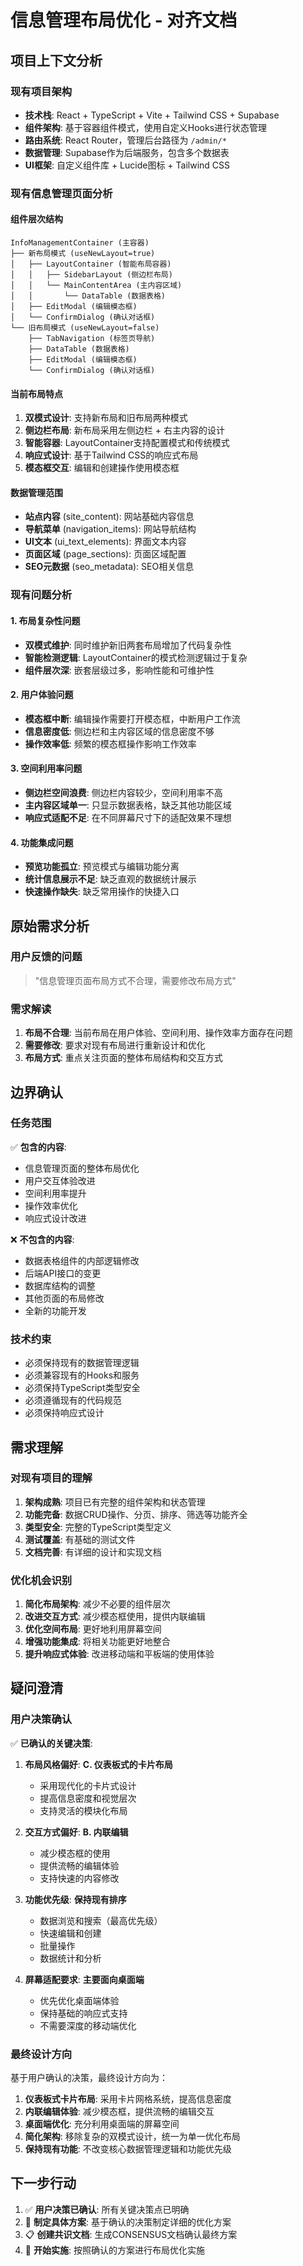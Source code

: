 # 信息管理布局优化 - 对齐文档

## 项目上下文分析

### 现有项目架构
- **技术栈**: React + TypeScript + Vite + Tailwind CSS + Supabase
- **组件架构**: 基于容器组件模式，使用自定义Hooks进行状态管理
- **路由系统**: React Router，管理后台路径为 `/admin/*`
- **数据管理**: Supabase作为后端服务，包含多个数据表
- **UI框架**: 自定义组件库 + Lucide图标 + Tailwind CSS

### 现有信息管理页面分析

#### 组件层次结构
```
InfoManagementContainer (主容器)
├── 新布局模式 (useNewLayout=true)
│   ├── LayoutContainer (智能布局容器)
│   │   ├── SidebarLayout (侧边栏布局)
│   │   └── MainContentArea (主内容区域)
│   │       └── DataTable (数据表格)
│   ├── EditModal (编辑模态框)
│   └── ConfirmDialog (确认对话框)
└── 旧布局模式 (useNewLayout=false)
    ├── TabNavigation (标签页导航)
    ├── DataTable (数据表格)
    ├── EditModal (编辑模态框)
    └── ConfirmDialog (确认对话框)
```

#### 当前布局特点
1. **双模式设计**: 支持新布局和旧布局两种模式
2. **侧边栏布局**: 新布局采用左侧边栏 + 右主内容的设计
3. **智能容器**: LayoutContainer支持配置模式和传统模式
4. **响应式设计**: 基于Tailwind CSS的响应式布局
5. **模态框交互**: 编辑和创建操作使用模态框

#### 数据管理范围
- **站点内容** (site_content): 网站基础内容信息
- **导航菜单** (navigation_items): 网站导航结构
- **UI文本** (ui_text_elements): 界面文本内容
- **页面区域** (page_sections): 页面区域配置
- **SEO元数据** (seo_metadata): SEO相关信息

### 现有问题分析

#### 1. 布局复杂性问题
- **双模式维护**: 同时维护新旧两套布局增加了代码复杂性
- **智能检测逻辑**: LayoutContainer的模式检测逻辑过于复杂
- **组件层次深**: 嵌套层级过多，影响性能和可维护性

#### 2. 用户体验问题
- **模态框中断**: 编辑操作需要打开模态框，中断用户工作流
- **信息密度低**: 侧边栏和主内容区域的信息密度不够
- **操作效率低**: 频繁的模态框操作影响工作效率

#### 3. 空间利用率问题
- **侧边栏空间浪费**: 侧边栏内容较少，空间利用率不高
- **主内容区域单一**: 只显示数据表格，缺乏其他功能区域
- **响应式适配不足**: 在不同屏幕尺寸下的适配效果不理想

#### 4. 功能集成问题
- **预览功能孤立**: 预览模式与编辑功能分离
- **统计信息展示不足**: 缺乏直观的数据统计展示
- **快速操作缺失**: 缺乏常用操作的快捷入口

## 原始需求分析

### 用户反馈的问题
> "信息管理页面布局方式不合理，需要修改布局方式"

### 需求解读
1. **布局不合理**: 当前布局在用户体验、空间利用、操作效率方面存在问题
2. **需要修改**: 要求对现有布局进行重新设计和优化
3. **布局方式**: 重点关注页面的整体布局结构和交互方式

## 边界确认

### 任务范围
✅ **包含的内容**:
- 信息管理页面的整体布局优化
- 用户交互体验改进
- 空间利用率提升
- 操作效率优化
- 响应式设计改进

❌ **不包含的内容**:
- 数据表格组件的内部逻辑修改
- 后端API接口的变更
- 数据库结构的调整
- 其他页面的布局修改
- 全新的功能开发

### 技术约束
- 必须保持现有的数据管理逻辑
- 必须兼容现有的Hooks和服务
- 必须保持TypeScript类型安全
- 必须遵循现有的代码规范
- 必须保持响应式设计

## 需求理解

### 对现有项目的理解
1. **架构成熟**: 项目已有完整的组件架构和状态管理
2. **功能完备**: 数据CRUD操作、分页、排序、筛选等功能齐全
3. **类型安全**: 完整的TypeScript类型定义
4. **测试覆盖**: 有基础的测试文件
5. **文档完善**: 有详细的设计和实现文档

### 优化机会识别
1. **简化布局架构**: 减少不必要的组件层次
2. **改进交互方式**: 减少模态框使用，提供内联编辑
3. **优化空间布局**: 更好地利用屏幕空间
4. **增强功能集成**: 将相关功能更好地整合
5. **提升响应式体验**: 改进移动端和平板端的使用体验

## 疑问澄清

### 用户决策确认

✅ **已确认的关键决策**:

1. **布局风格偏好**: **C. 仪表板式的卡片布局**
   - 采用现代化的卡片式设计
   - 提高信息密度和视觉层次
   - 支持灵活的模块化布局

2. **交互方式偏好**: **B. 内联编辑**
   - 减少模态框的使用
   - 提供流畅的编辑体验
   - 支持快速的内容修改

3. **功能优先级**: **保持现有排序**
   - 数据浏览和搜索（最高优先级）
   - 快速编辑和创建
   - 批量操作
   - 数据统计和分析

4. **屏幕适配要求**: **主要面向桌面端**
   - 优先优化桌面端体验
   - 保持基础的响应式支持
   - 不需要深度的移动端优化

### 最终设计方向

基于用户确认的决策，最终设计方向为：

1. **仪表板式卡片布局**: 采用卡片网格系统，提高信息密度
2. **内联编辑体验**: 减少模态框，提供流畅的编辑交互
3. **桌面端优化**: 充分利用桌面端的屏幕空间
4. **简化架构**: 移除复杂的双模式设计，统一为单一优化布局
5. **保持现有功能**: 不改变核心数据管理逻辑和功能优先级

## 下一步行动

1. ✅ **用户决策已确认**: 所有关键决策点已明确
2. 🔄 **制定具体方案**: 基于确认的决策制定详细的优化方案
3. 📋 **创建共识文档**: 生成CONSENSUS文档确认最终方案
4. 🚀 **开始实施**: 按照确认的方案进行布局优化实施